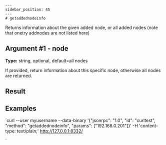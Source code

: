 
    ---
    sidebar_position: 45
    ---
    # getaddednodeinfo

Returns information about the given added node, or all added nodes (note that onetry addnodes are not listed here)

## Argument #1 - node

**Type:** string, optional, default=all nodes

If provided, return information about this specific node, otherwise all nodes are returned.

## Result

## Examples

`curl --user myusername --data-binary '{"jsonrpc": "1.0", "id": "curltest", "method": "getaddednodeinfo", "params": ["192.168.0.201"]}' -H 'content-type: text/plain;' http://127.0.0.1:8332/

`